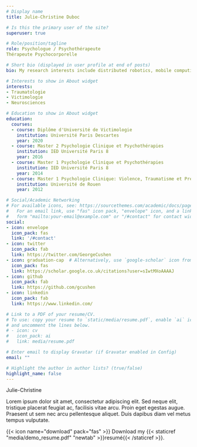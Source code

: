 ```yaml
---
# Display name
title: Julie-Christine Duboc

# Is this the primary user of the site?
superuser: true

# Role/position/tagline
role: Psychologue / Psychothérapeute
Thérapeute Psychocorporelle

# Short bio (displayed in user profile at end of posts)
bio: My research interests include distributed robotics, mobile computing and programmable matter.

# Interests to show in About widget
interests:
- Traumatologie
- Victimologie
- Neurosciences

# Education to show in About widget
education:
  courses:
  - course: Diplôme d'Université de Victimologie
    institution: Université Paris Descartes
    year: 2020
  - course: Master 2 Psychologie Clinique et Psychothérapies
    institution: IED Université Paris 8
    year: 2016
  - course: Master 1 Psychologie Clinique et Psychothérapies
    institution: IED Université Paris 8
    year: 2014
  - course: Master 1 Psychologie Clinique: Violence, Traumatisme et Prévention
    institution: Université de Rouen
    year: 2012

# Social/Academic Networking
# For available icons, see: https://sourcethemes.com/academic/docs/page-builder/#icons
#   For an email link, use "fas" icon pack, "envelope" icon, and a link in the
#   form "mailto:your-email@example.com" or "/#contact" for contact widget.
social:
- icon: envelope
  icon_pack: fas
  link: '/#contact'
- icon: twitter
  icon_pack: fab
  link: https://twitter.com/GeorgeCushen
- icon: graduation-cap  # Alternatively, use `google-scholar` icon from `ai` icon pack
  icon_pack: fas
  link: https://scholar.google.co.uk/citations?user=sIwtMXoAAAAJ
- icon: github
  icon_pack: fab
  link: https://github.com/gcushen
- icon: linkedin
  icon_pack: fab
  link: https://www.linkedin.com/

# Link to a PDF of your resume/CV.
# To use: copy your resume to `static/media/resume.pdf`, enable `ai` icons in `params.toml`, 
# and uncomment the lines below.
# - icon: cv
#   icon_pack: ai
#   link: media/resume.pdf

# Enter email to display Gravatar (if Gravatar enabled in Config)
email: ""

# Highlight the author in author lists? (true/false)
highlight_name: false
---
```


Julie-Christine 

Lorem ipsum dolor sit amet, consectetur adipiscing elit. Sed neque elit, tristique placerat feugiat ac, facilisis vitae arcu. Proin eget egestas augue. Praesent ut sem nec arcu pellentesque aliquet. Duis dapibus diam vel metus tempus vulputate.

{{< icon name="download" pack="fas" >}} Download my {{< staticref "media/demo_resume.pdf" "newtab" >}}resumé{{< /staticref >}}.
